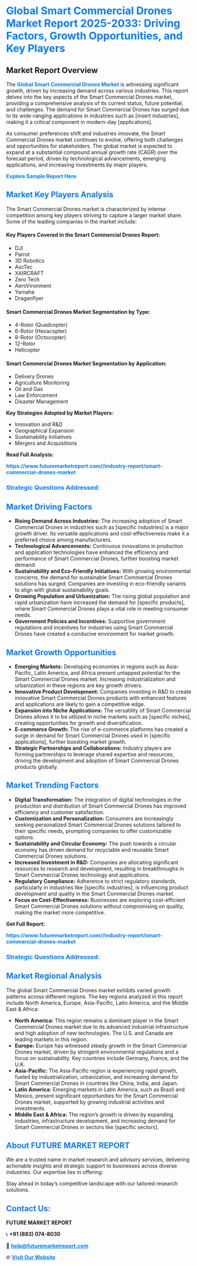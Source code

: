 <h1 style="color: #007BFF;">Global Smart Commercial Drones Market Report 2025-2033: Driving Factors, Growth Opportunities, and Key Players</h1>

<section id="overview">
<h2>Market Report Overview</h2>
<p>The <a href="https://www.futuremarketreport.com//industry-report/smart-commercial-drones-market" style="color: #007BFF; text-decoration: none;"><strong>Global Smart Commercial Drones Market</strong></a> is witnessing significant growth, driven by increasing demand across various industries. This report delves into the key aspects of the Smart Commercial Drones market, providing a comprehensive analysis of its current status, future potential, and challenges. The demand for Smart Commercial Drones has surged due to its wide-ranging applications in industries such as [insert industries], making it a critical component in modern-day [applications].</p>
<p>As consumer preferences shift and industries innovate, the Smart Commercial Drones market continues to evolve, offering both challenges and opportunities for stakeholders. The global market is expected to expand at a substantial compound annual growth rate (CAGR) over the forecast period, driven by technological advancements, emerging applications, and increasing investments by major players.</p>
</section>

<section id="overview">
<p><a href="https://www.futuremarketreport.com//request-sample/reportId=90416" style="color: #007BFF; text-decoration: none;"><strong>Explore Sample Report Here</strong></a></p>
</section>

<section id="key-players">
<h2 style="color: #007BFF;">Market Key Players Analysis</h2>
<p>The Smart Commercial Drones market is characterized by intense competition among key players striving to capture a larger market share. Some of the leading companies in the market include:</p>
<h4>Key Players Covered in the Smart Commercial Drones Report:</h4>
<ul><li>DJI</li><li>Parrot</li><li>3D Robotics</li><li>AscTec</li><li>XAIRCRAFT</li><li>Zero Tech</li><li>AeroVironment</li><li>Yamaha</li><li>Draganflyer</li></ul>
<h4>Smart Commercial Drones Market Segmentation by Type:</h4>
<ul><li>4-Rotor (Quadcopter)</li><li>6-Rotor (Hexacopter)</li><li>8-Rotor (Octocopter)</li><li>12-Rotor</li><li>Helicopter</li></ul>

<h4>Smart Commercial Drones Market Segmentation by Application:</h4>
<ul><li>Delivery Drones</li><li>Agriculture Monitoring</li><li>Oil and Gas</li><li>Law Enforcement</li><li>Disaster Management</li></ul>
<p><strong>Key Strategies Adopted by Market Players:</strong></p>
<ul>
<li>Innovation and R&D</li>
<li>Geographical Expansion</li>
<li>Sustainability Initiatives</li>
<li>Mergers and Acquisitions</li>
</ul>
</section>

<section>
<p><strong>Read Full Analysis: </strong></p><a href="https://www.futuremarketreport.com//industry-report/smart-commercial-drones-market" style="color: #007BFF; text-decoration: none;"><strong>https://www.futuremarketreport.com//industry-report/smart-commercial-drones-market</strong></a>
<h3 style="color: #007BFF;">Strategic Questions Addressed:</h3>
</section>

<section id="driving-factors">
<h2 style="color: #007BFF;">Market Driving Factors</h2>
<ul>
<li><strong>Rising Demand Across Industries:</strong> The increasing adoption of Smart Commercial Drones in industries such as [specific industries] is a major growth driver. Its versatile applications and cost-effectiveness make it a preferred choice among manufacturers.</li>
<li><strong>Technological Advancements:</strong> Continuous innovations in production and application technologies have enhanced the efficiency and performance of Smart Commercial Drones, further boosting market demand.</li>
<li><strong>Sustainability and Eco-Friendly Initiatives:</strong> With growing environmental concerns, the demand for sustainable Smart Commercial Drones solutions has surged. Companies are investing in eco-friendly variants to align with global sustainability goals.</li>
<li><strong>Growing Population and Urbanization:</strong> The rising global population and rapid urbanization have increased the demand for [specific products], where Smart Commercial Drones plays a vital role in meeting consumer needs.</li>
<li><strong>Government Policies and Incentives:</strong> Supportive government regulations and incentives for industries using Smart Commercial Drones have created a conducive environment for market growth.</li>
</ul>
</section>

<section id="growth-opportunities">
<h2 style="color: #007BFF;">Market Growth Opportunities</h2>
<ul>
<li><strong>Emerging Markets:</strong> Developing economies in regions such as Asia-Pacific, Latin America, and Africa present untapped potential for the Smart Commercial Drones market. Increasing industrialization and urbanization in these regions are key growth drivers.</li>
<li><strong>Innovative Product Development:</strong> Companies investing in R&D to create innovative Smart Commercial Drones products with enhanced features and applications are likely to gain a competitive edge.</li>
<li><strong>Expansion into Niche Applications:</strong> The versatility of Smart Commercial Drones allows it to be utilized in niche markets such as [specific niches], creating opportunities for growth and diversification.</li>
<li><strong>E-commerce Growth:</strong> The rise of e-commerce platforms has created a surge in demand for Smart Commercial Drones used in [specific applications], further boosting market growth.</li>
<li><strong>Strategic Partnerships and Collaborations:</strong> Industry players are forming partnerships to leverage shared expertise and resources, driving the development and adoption of Smart Commercial Drones products globally.</li>
</ul>
</section>

<section id="trending-factors">
<h2 style="color: #007BFF;">Market Trending Factors</h2>
<ul>
<li><strong>Digital Transformation:</strong> The integration of digital technologies in the production and distribution of Smart Commercial Drones has improved efficiency and customer satisfaction.</li>
<li><strong>Customization and Personalization:</strong> Consumers are increasingly seeking personalized Smart Commercial Drones solutions tailored to their specific needs, prompting companies to offer customizable options.</li>
<li><strong>Sustainability and Circular Economy:</strong> The push towards a circular economy has driven demand for recyclable and reusable Smart Commercial Drones solutions.</li>
<li><strong>Increased Investment in R&D:</strong> Companies are allocating significant resources to research and development, resulting in breakthroughs in Smart Commercial Drones technology and applications.</li>
<li><strong>Regulatory Compliance:</strong> Adherence to strict regulatory standards, particularly in industries like [specific industries], is influencing product development and quality in the Smart Commercial Drones market.</li>
<li><strong>Focus on Cost-Effectiveness:</strong> Businesses are exploring cost-efficient Smart Commercial Drones solutions without compromising on quality, making the market more competitive.</li>
</ul>
</section>

<section>
<p><strong>Get Full Report: </strong></p><a href="https://www.futuremarketreport.com//industry-report/smart-commercial-drones-market" style="color: #007BFF; text-decoration: none;"><strong>https://www.futuremarketreport.com//industry-report/smart-commercial-drones-market</strong></a>
<h3 style="color: #007BFF;">Strategic Questions Addressed:</h3>
</section>


<section id="regional-analysis">
<h2 style="color: #007BFF;">Market Regional Analysis</h2>
<p>The global Smart Commercial Drones market exhibits varied growth patterns across different regions. The key regions analyzed in this report include North America, Europe, Asia-Pacific, Latin America, and the Middle East & Africa:</p>
<ul>
<li><strong>North America:</strong> This region remains a dominant player in the Smart Commercial Drones market due to its advanced industrial infrastructure and high adoption of new technologies. The U.S. and Canada are leading markets in this region.</li>
<li><strong>Europe:</strong> Europe has witnessed steady growth in the Smart Commercial Drones market, driven by stringent environmental regulations and a focus on sustainability. Key countries include Germany, France, and the U.K.</li>
<li><strong>Asia-Pacific:</strong> The Asia-Pacific region is experiencing rapid growth, fueled by industrialization, urbanization, and increasing demand for Smart Commercial Drones in countries like China, India, and Japan.</li>
<li><strong>Latin America:</strong> Emerging markets in Latin America, such as Brazil and Mexico, present significant opportunities for the Smart Commercial Drones market, supported by growing industrial activities and investments.</li>
<li><strong>Middle East & Africa:</strong> The region’s growth is driven by expanding industries, infrastructure development, and increasing demand for Smart Commercial Drones in sectors like [specific sectors].</li>
</ul>
</section>

<footer>
<h2 style="color: #007BFF;">About FUTURE MARKET REPORT</h2>
<p>We are a trusted name in market research and advisory services, delivering actionable insights and strategic support to businesses across diverse industries. Our expertise lies in offering:</p>

<p>Stay ahead in today’s competitive landscape with our tailored research solutions.</p>

<h2 style="color: #007BFF;">Contact Us:</h2>
<p><strong>FUTURE MARKET REPORT</strong></p>
<p>📞 <strong>+91 (883) 074-8030</strong></p>
<p>📧 <strong><a href="mailto:help@futuremarketreport.com" style="color: #007BFF;">help@futuremarketreport.com</a></strong></p>
<p>🌐 <strong><a href="https://www.futuremarketreport.com/" style="color: #007BFF;">Visit Our Website</a></strong></p>
</footer>